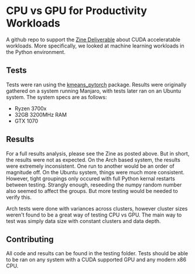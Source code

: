 # CPU vs GPU for Productivity Workloads
A github repo to support the [Zine Deliverable](https://docs.google.com/document/d/1L-YfC4NAyVFYnJ9r2aHBQ-z6jgq4Gt-wT_quFm4rLjw/edit?usp=sharing) about CUDA acceleratable workloads. More specifically, we looked at machine learning workloads in the Python environment.

## Tests
Tests were ran using the [kmeans_pytorch](https://github.com/subhadarship/kmeans_pytorch) package. Results were originally gathered on a system running Manjaro, with tests later ran on an Ubuntu system. The system specs are as follows:
* Ryzen 3700x
* 32GB 3200MHz RAM
* GTX 1070


## Results
For a full results analysis, please see the Zine as posted above. But in short, the results were not as expected. On the Arch based system, the results were extremely inconsistent. One run to another would be an order of magnitude off. On the Ubuntu system, things were much more consistent. However, tight groupings only occured with full Python kernal restarts between testing. Strangly enough, reseeding the numpy random number also seemed to affect the groups. But more testing would be needed to verify this.


Arch tests were done with variances across clusters, however cluster sizes weren't found to be a great way of testing CPU vs GPU. The main way to test was simply data size with constant clusters and data depth. 

## Contributing
All code and results can be found in the testing folder. Tests should be able to be ran on any system with a CUDA supported GPU and any modern x86 CPU.

